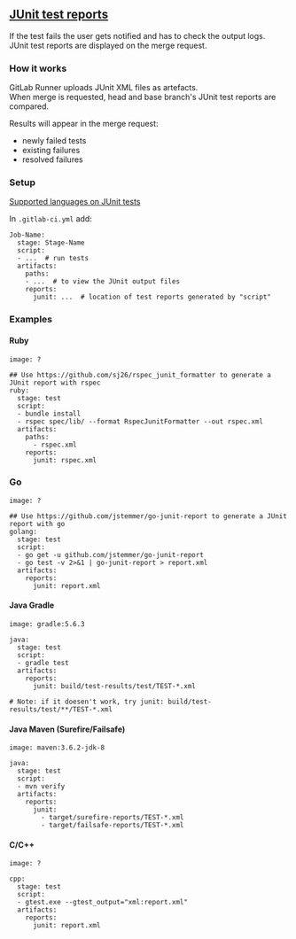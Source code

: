 ## [JUnit test reports](https://docs.gitlab.com/ee/ci/junit_test_reports.html)

If the test fails the user gets notified and has to check the output logs.  
JUnit test reports are displayed on the merge request.  

### How it works

GitLab Runner uploads JUnit XML files as artefacts.  
When merge is requested, head and base branch's JUnit test reports are compared.  

Results will appear in the merge request:
* newly failed tests
* existing failures
* resolved failures

### Setup

[Supported languages on JUnit tests](https://en.wikipedia.org/wiki/JUnit#Ports)

In `.gitlab-ci.yml` add:
```
Job-Name:
  stage: Stage-Name
  script:
  - ...  # run tests
  artifacts:
    paths:
    - ...  # to view the JUnit output files
    reports:
      junit: ...  # location of test reports generated by "script"
```

### Examples

#### Ruby

```
image: ?

## Use https://github.com/sj26/rspec_junit_formatter to generate a JUnit report with rspec
ruby:
  stage: test
  script:
  - bundle install
  - rspec spec/lib/ --format RspecJunitFormatter --out rspec.xml
  artifacts:
    paths:
      - rspec.xml
    reports:
      junit: rspec.xml
```

### Go

```
image: ?

## Use https://github.com/jstemmer/go-junit-report to generate a JUnit report with go
golang:
  stage: test
  script:
  - go get -u github.com/jstemmer/go-junit-report
  - go test -v 2>&1 | go-junit-report > report.xml
  artifacts:
    reports:
      junit: report.xml
```

#### Java Gradle

```
image: gradle:5.6.3

java:
  stage: test
  script:
  - gradle test
  artifacts:
    reports:
      junit: build/test-results/test/TEST-*.xml

# Note: if it doesen't work, try junit: build/test-results/test/**/TEST-*.xml
```

#### Java Maven (Surefire/Failsafe)

```
image: maven:3.6.2-jdk-8

java:
  stage: test
  script:
  - mvn verify
  artifacts:
    reports:
      junit:
        - target/surefire-reports/TEST-*.xml
        - target/failsafe-reports/TEST-*.xml
```

#### C/C++

```
image: ?

cpp:
  stage: test
  script:
  - gtest.exe --gtest_output="xml:report.xml"
  artifacts:
    reports:
      junit: report.xml
```
